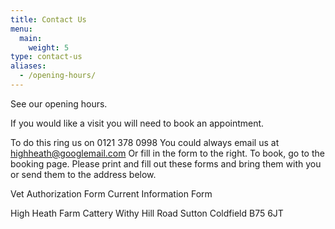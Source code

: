 ```yaml
---
title: Contact Us
menu:
  main:
    weight: 5
type: contact-us
aliases:
  - /opening-hours/
---
```

See our opening hours.

If you would like a visit you will need to book an appointment.

To do this ring us on 0121 378 0998
You could always email us at highheath@googlemail.com
Or fill in the form to the right.
To book, go to the booking page. Please print and fill out these forms and bring them with you or send them to the address below.

Vet Authorization Form
Current Information Form

High Heath Farm Cattery
Withy Hill Road
Sutton Coldfield
B75 6JT